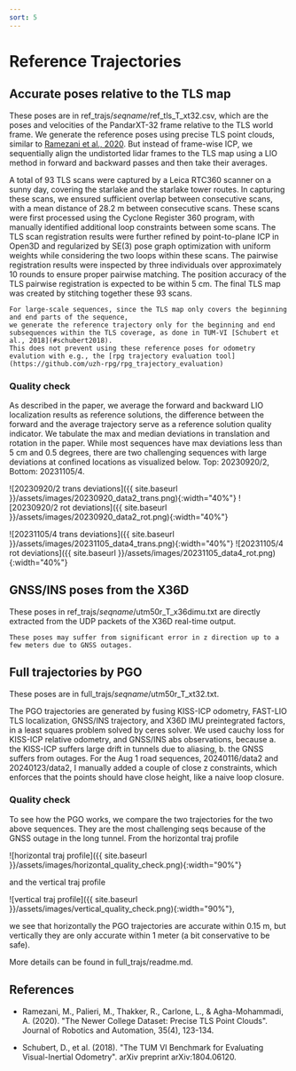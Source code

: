 ```yaml
---
sort: 5
---
```


# Reference Trajectories

## Accurate poses relative to the TLS map

These poses are in ref_trajs/*seqname*/ref_tls_T_xt32.csv, which are the poses and velocities of the PandarXT-32 frame relative to the TLS world frame.
We generate the reference poses using precise TLS point clouds, similar to [Ramezani et al., 2020](#ramezani2020). But instead of frame-wise ICP, we sequentially align the undistorted lidar frames to the TLS map using a LIO method in forward and backward passes and then take their averages.

A total of 93 TLS scans were captured by a Leica RTC360 scanner on a sunny day, covering the starlake and the starlake tower routes. In capturing these scans, we ensured sufficient overlap between consecutive scans, with a mean distance of 28.2 m between consecutive scans. These scans were first processed using the Cyclone Register 360 program, with manually identified additional loop constraints between some scans. The TLS scan registration results were further refined by point-to-plane ICP in Open3D and regularized by SE(3) pose graph optimization with uniform weights while considering the two loops within these scans. The pairwise registration results were inspected by three individuals over approximately 10 rounds to ensure proper pairwise matching. The position accuracy of the TLS pairwise registration is expected to be within 5 cm. The final TLS map was created by stitching together these 93 scans.


```note
For large-scale sequences, since the TLS map only covers the beginning and end parts of the sequence,
we generate the reference trajectory only for the beginning and end subsequences within the TLS coverage, as done in TUM-VI [Schubert et al., 2018](#schubert2018).
This does not prevent using these reference poses for odometry evalution with e.g., the [rpg trajectory evaluation tool](https://github.com/uzh-rpg/rpg_trajectory_evaluation)

```

### Quality check
As described in the paper, we average the forward and backward LIO localization results as reference solutions, 
the difference between the forward and the average trajectory serve as a reference solution quality indicator.
We tabulate the max and median deviations in translation and rotation in the paper.
While most sequences have max deviations less than 5 cm and 0.5 degrees, 
there are two challenging sequences with large deviations at confined locations as visualized below.
Top: 20230920/2, Bottom: 20231105/4.

<!-- ![lioloc_accuracy rig]({{ site.baseurl }}/assets/images/lioloc_accuracy.png){:width="90%"} -->
![20230920/2 trans deviations]({{ site.baseurl }}/assets/images/20230920_data2_trans.png){:width="40%"}
![20230920/2 rot deviations]({{ site.baseurl }}/assets/images/20230920_data2_rot.png){:width="40%"}

![20231105/4 trans deviations]({{ site.baseurl }}/assets/images/20231105_data4_trans.png){:width="40%"}
![20231105/4 rot deviations]({{ site.baseurl }}/assets/images/20231105_data4_rot.png){:width="40%"}

## GNSS/INS poses from the X36D 

These poses in ref_trajs/*seqname*/utm50r_T_x36dimu.txt are directly extracted from the UDP packets of the X36D real-time output.
```note
These poses may suffer from significant error in z direction up to a few meters due to GNSS outages.
```

## Full trajectories by PGO

These poses are in full_trajs/*seqname*/utm50r_T_xt32.txt.

The PGO trajectories are generated by fusing KISS-ICP odometry, FAST-LIO TLS localization, GNSS/INS trajectory, and X36D IMU preintegrated factors,
in a least squares problem solved by ceres solver.
We used cauchy loss for KISS-ICP relative odometry, and GNSS/INS abs observations, because
a. the KISS-ICP suffers large drift in tunnels due to aliasing,
b. the GNSS suffers from outages.
For the Aug 1 road sequences, 20240116/data2 and 20240123/data2, I manually added a couple of close z constraints, which enforces that the points should have close height, like a naive loop closure.

### Quality check
To see how the PGO works, we compare the two trajectories for the two above sequences.
They are the most challenging seqs because of the GNSS outage in the long tunnel.
From the horizontal traj profile

![horizontal traj profile]({{ site.baseurl }}/assets/images/horizontal_quality_check.png){:width="90%"}

and the vertical traj profile

![vertical traj profile]({{ site.baseurl }}/assets/images/vertical_quality_check.png){:width="90%"},

we see that horizontally the PGO trajectories are accurate within 0.15 m,
but vertically they are only accurate within 1 meter (a bit conservative to be safe).

More details can be found in full_trajs/readme.md.

## References

- <a name="ramezani2020"></a>Ramezani, M., Palieri, M., Thakker, R., Carlone, L., & Agha-Mohammadi, A. (2020). "The Newer College Dataset: Precise TLS Point Clouds". Journal of Robotics and Automation, 35(4), 123-134.

- <a name="schubert2018"></a>Schubert, D., et al. (2018). "The TUM VI Benchmark for Evaluating Visual-Inertial Odometry". arXiv preprint arXiv:1804.06120.

